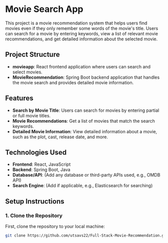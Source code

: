 # Movie Search App

This project is a movie recommendation system that helps users find movies even if they only remember some words of the movie's title. Users can search for a movie by entering keywords, view a list of relevant movie recommendations, and get detailed information about the selected movie.

## Project Structure

- **movieapp**: React frontend application where users can search and select movies.
- **MovieRecommendation**: Spring Boot backend application that handles the movie search and provides detailed movie information.

## Features

- **Search by Movie Title**: Users can search for movies by entering partial or full movie titles.
- **Movie Recommendations**: Get a list of movies that match the search keywords.
- **Detailed Movie Information**: View detailed information about a movie, such as the plot, cast, release date, and more.

## Technologies Used

- **Frontend**: React, JavaScript
- **Backend**: Spring Boot, Java
- **Database/API**: (Add any database or third-party APIs used, e.g., OMDB API)
- **Search Engine**: (Add if applicable, e.g., Elasticsearch for searching)

## Setup Instructions

### 1. Clone the Repository

First, clone the repository to your local machine:
```bash
git clone https://github.com/utsavs22/Full-Stack-Movie-Recommendation.git
